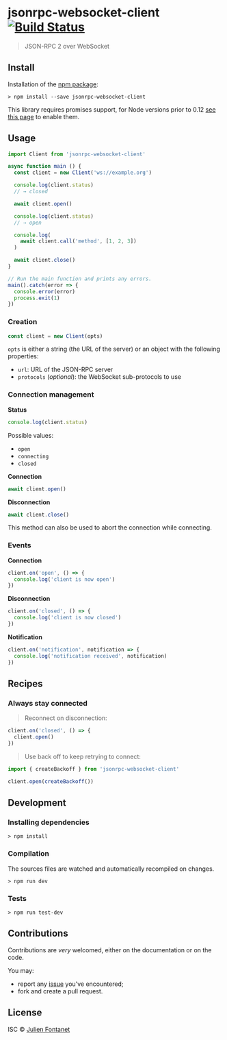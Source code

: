 # jsonrpc-websocket-client [![Build Status](https://travis-ci.org/jsonrpc-websocket-client.png?branch=master)](https://travis-ci.org/jsonrpc-websocket-client)

> JSON-RPC 2 over WebSocket

## Install

Installation of the [npm package](https://npmjs.org/package/jsonrpc-websocket-client):

```
> npm install --save jsonrpc-websocket-client
```

This library requires promises support, for Node versions prior to 0.12 [see
this page](https://github.com/JsCommunity/promise-toolbox#usage) to
enable them.

## Usage

```javascript
import Client from 'jsonrpc-websocket-client'

async function main () {
  const client = new Client('ws://example.org')

  console.log(client.status)
  // → closed

  await client.open()

  console.log(client.status)
  // → open

  console.log(
    await client.call('method', [1, 2, 3])
  )

  await client.close()
}

// Run the main function and prints any errors.
main().catch(error => {
  console.error(error)
  process.exit(1)
})
```

### Creation

```js
const client = new Client(opts)
```

`opts` is either a string (the URL of the server) or an object with
the following properties:

- `url`: URL of the JSON-RPC server
- `protocols` (*optional*): the WebSocket sub-protocols to use

### Connection management

**Status**

```js
console.log(client.status)
```

Possible values:

- `open`
- `connecting`
- `closed`

**Connection**

```js
await client.open()
```

**Disconnection**

```js
await client.close()
```

This method can also be used to abort the connection while connecting.

### Events

**Connection**

```js
client.on('open', () => {
  console.log('client is now open')
})
```

**Disconnection**

```js
client.on('closed', () => {
  console.log('client is now closed')
})
```

**Notification**

```js
client.on('notification', notification => {
  console.log('notification received', notification)
})
```

## Recipes

### Always stay connected

> Reconnect on disconnection:

```js
client.on('closed', () => {
  client.open()
})
```

> Use back off to keep retrying to connect:

```js
import { createBackoff } from 'jsonrpc-websocket-client'

client.open(createBackoff())
```

## Development

### Installing dependencies

```
> npm install
```

### Compilation

The sources files are watched and automatically recompiled on changes.

```
> npm run dev
```

### Tests

```
> npm run test-dev
```

## Contributions

Contributions are *very* welcomed, either on the documentation or on
the code.

You may:

- report any [issue](https://github.com/JsCommunity/jsonrpc-websocket-client/issues)
  you've encountered;
- fork and create a pull request.

## License

ISC © [Julien Fontanet](https://julien.isonoe.net)
